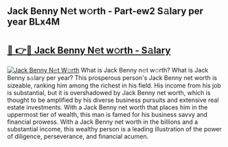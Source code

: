 ## Jack Benny N𝚎t w𝚘rth - Part-ew2 S𝚊lary per year BLx4M

# <h2><a href="http://gc3cya.nevu.top/?p=Jack+Benny">🔗 👉🔴 Jack Benny N𝚎t w𝚘rth - S𝚊lary</a></h2>

[![Jack Benny N𝚎t W𝚘rth](https://i.imgur.com/Oavwk0R.jpeg)](http://gc3cya.nevu.top/?p=Jack+Benny)
What is Jack Benny n𝚎t w𝚘rth? What is Jack Benny s𝚊lary per year?
This prosperous person's Jack Benny net worth is sizeable, ranking him among the richest in his field. His income from his job is substantial, but it is overshadowed by Jack Benny net worth, which is thought to be amplified by his diverse business pursuits and extensive real estate investments. With a Jack Benny net worth that places him in the uppermost tier of wealth, this man is famed for his business savvy and financial prowess. With a Jack Benny net worth in the billions and a substantial income, this wealthy person is a leading illustration of the power of diligence, perseverance, and financial acumen.
